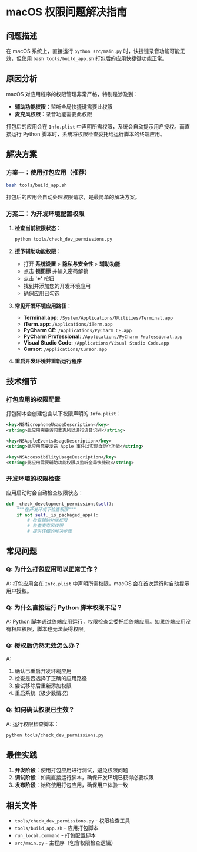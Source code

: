 # macOS 权限问题解决指南

## 问题描述

在 macOS 系统上，直接运行 `python src/main.py` 时，快捷键录音功能可能无效，但使用 `bash tools/build_app.sh` 打包后的应用快捷键功能正常。

## 原因分析

macOS 对应用程序的权限管理非常严格，特别是涉及到：
- **辅助功能权限**：监听全局快捷键需要此权限
- **麦克风权限**：录音功能需要此权限

打包后的应用会在 `Info.plist` 中声明所需权限，系统会自动提示用户授权。而直接运行 Python 脚本时，系统将权限检查委托给运行脚本的终端应用。

## 解决方案

### 方案一：使用打包应用（推荐）

```bash
bash tools/build_app.sh
```

打包后的应用会自动处理权限请求，是最简单的解决方案。

### 方案二：为开发环境配置权限

1. **检查当前权限状态：**
   ```bash
   python tools/check_dev_permissions.py
   ```

2. **授予辅助功能权限：**
   - 打开 **系统设置** > **隐私与安全性** > **辅助功能**
   - 点击 **锁图标** 并输入密码解锁
   - 点击 **'+'** 按钮
   - 找到并添加您的开发环境应用
   - 确保应用已勾选

3. **常见开发环境应用路径：**
   - **Terminal.app**: `/System/Applications/Utilities/Terminal.app`
   - **iTerm.app**: `/Applications/iTerm.app`
   - **PyCharm CE**: `/Applications/PyCharm CE.app`
   - **PyCharm Professional**: `/Applications/PyCharm Professional.app`
   - **Visual Studio Code**: `/Applications/Visual Studio Code.app`
   - **Cursor**: `/Applications/Cursor.app`

4. **重启开发环境并重新运行程序**

## 技术细节

### 打包应用的权限配置

打包脚本会创建包含以下权限声明的 `Info.plist`：

```xml
<key>NSMicrophoneUsageDescription</key>
<string>此应用需要访问麦克风以进行语音识别</string>

<key>NSAppleEventsUsageDescription</key>
<string>此应用需要发送 Apple 事件以实现自动化功能</string>

<key>NSAccessibilityUsageDescription</key>
<string>此应用需要辅助功能权限以监听全局快捷键</string>
```

### 开发环境的权限检查

应用启动时会自动检查权限状态：

```python
def _check_development_permissions(self):
    """在开发环境下检查权限"""
    if not self._is_packaged_app():
        # 检查辅助功能权限
        # 检查麦克风权限
        # 提供详细的解决步骤
```

## 常见问题

### Q: 为什么打包应用可以正常工作？
A: 打包应用会在 `Info.plist` 中声明所需权限，macOS 会在首次运行时自动提示用户授权。

### Q: 为什么直接运行 Python 脚本权限不足？
A: Python 脚本通过终端应用运行，权限检查会委托给终端应用。如果终端应用没有相应权限，脚本也无法获得权限。

### Q: 授权后仍然无效怎么办？
A: 
1. 确认已重启开发环境应用
2. 检查是否选择了正确的应用路径
3. 尝试移除后重新添加权限
4. 重启系统（极少数情况）

### Q: 如何确认权限已生效？
A: 运行权限检查脚本：
```bash
python tools/check_dev_permissions.py
```

## 最佳实践

1. **开发阶段**：使用打包应用进行测试，避免权限问题
2. **调试阶段**：如需直接运行脚本，确保开发环境已获得必要权限
3. **发布阶段**：始终使用打包应用，确保用户体验一致

## 相关文件

- `tools/check_dev_permissions.py` - 权限检查工具
- `tools/build_app.sh` - 应用打包脚本
- `run_local.command` - 打包配置脚本
- `src/main.py` - 主程序（包含权限检查逻辑）